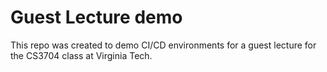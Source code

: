 # Guest Lecture demo

This repo was created to demo CI/CD environments for a guest lecture for the CS3704 class at Virginia Tech.
